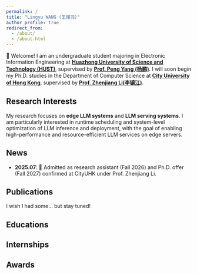```yaml
---
permalink: /
title: "Lingyu WANG (王翎羽)"
author_profile: true
redirect_from: 
  - /about/
  - /about.html
---
```

<a id="aboutme"></a>
👋 Welcome! I am an undergraduate student majoring in Electronic Information Engineering at [**Huazhong University of Science and Technology (HUST)**](https://www.hust.edu.cn), supervised by [**Prof. Peng Yang (杨鹏)**](http://faculty.hust.edu.cn/pyang/en). I will soon begin my Ph.D. studies in the Department of Computer Science at [**City University of Hong Kong**](https://www.cityu.edu.hk), supervised by [**Prof. Zhenjiang Li(李镇江)**](https://www.cs.cityu.edu.hk/~zhenjili/).

## Research Interests
My research focuses on **edge LLM systems** and **LLM serving systems**. I am particularly interested in runtime scheduling and system-level optimization of LLM inference and deployment, with the goal of enabling high-performance and resource-efficient LLM services on edge servers.

## <a id="news"></a>News
- **2025.07**: 🎉 Admitted as research assistant (Fall 2026) and Ph.D. offer (Fall 2027) confirmed at CityUHK under Prof. Zhenjiang Li.

## <a id="publications"></a>Publications

I wish I had some... but stay tuned!

## <a id="educations">Educations

## <a id="internships">Internships

## <a id="awards">Awards

